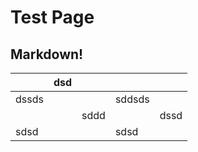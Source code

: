 Test Page
=========

## Markdown!

|       | dsd |      |        |      |
|-------|-----|------|--------|------|
| dssds |     |      | sddsds |      |
|       |     | sddd |        | dssd |
| sdsd  |     |      | sdsd   |      |
